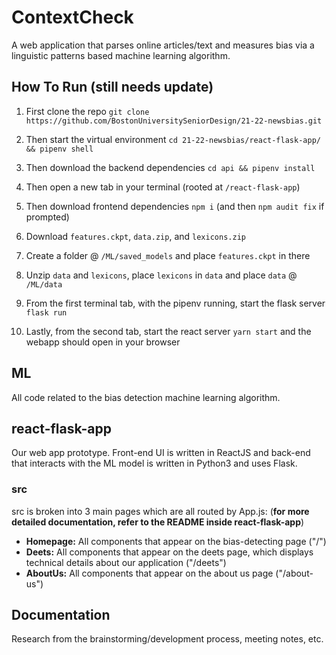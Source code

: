 # ContextCheck

A web application that parses online articles/text and measures bias via a linguistic patterns based machine learning algorithm. 

## How To Run (still needs update)
1) First clone the repo `git clone https://github.com/BostonUniversitySeniorDesign/21-22-newsbias.git`

2) Then start the virtual environment `cd 21-22-newsbias/react-flask-app/ && pipenv shell`

3) Then download the backend dependencies `cd api && pipenv install`

4) Then open a new tab in your terminal (rooted at `/react-flask-app`)

5) Then download frontend dependencies `npm i` (and then `npm audit fix` if prompted)

6) Download `features.ckpt`, `data.zip`, and `lexicons.zip`

7) Create a folder @ `/ML/saved_models` and place `features.ckpt` in there

8) Unzip `data` and `lexicons`, place `lexicons` in `data` and place `data` @ `/ML/data`

9) From the first terminal tab, with the pipenv running, start the flask server `flask run`

10) Lastly, from the second tab, start the react server `yarn start` and the webapp should open in your browser

## ML 

All code related to the bias detection machine learning algorithm.

## react-flask-app

Our web app prototype. Front-end UI is written in ReactJS and back-end that interacts with the ML model is written in Python3 and uses Flask. 

### src

src is broken into 3 main pages which are all routed by App.js: (**for more detailed documentation, refer to the README inside react-flask-app**)
- **Homepage:** All components that appear on the bias-detecting page ("/") 
- **Deets:** All components that appear on the deets page, which displays technical details about our application ("/deets")
- **AboutUs:** All components that appear on the about us page ("/about-us")

## Documentation

Research from the brainstorming/development process, meeting notes, etc. 





